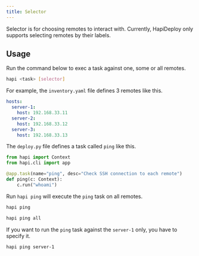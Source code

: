 ```yaml
---
title: Selector
---
```


Selector is for choosing remotes to interact with. Currently, HapiDeploy only supports selecting remotes by their labels.

## Usage

Run the command below to exec a task against one, some or all remotes.

```bash
hapi <task> [selector]
```

For example, the `inventory.yaml` file defines 3 remotes like this.

```yaml
hosts:
  server-1:
    host: 192.168.33.11
  server-2:
    host: 192.168.33.12
  server-3:
    host: 192.168.33.13
```

The `deploy.py` file defines a task called `ping` like this.

```python
from hapi import Context
from hapi.cli import app

@app.task(name="ping", desc="Check SSH connection to each remote")
def ping(c: Context):
    c.run("whoami")
```

Run `hapi ping` will execute the `ping` task on all remotes.

```bash
hapi ping

hapi ping all
```

If you want to run the `ping` task against the `server-1` only, you have to specify it.

```bash
hapi ping server-1
```
